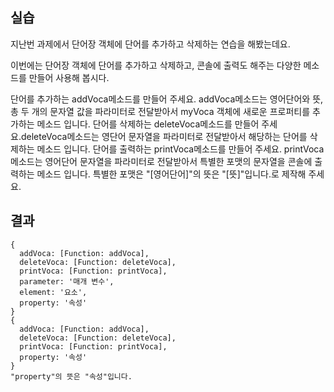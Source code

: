 ## 실습

지난번 과제에서 단어장 객체에 단어를 추가하고 삭제하는 연습을 해봤는데요.

이번에는 단어장 객체에 단어를 추가하고 삭제하고, 콘솔에 출력도 해주는 다양한 메소드를 만들어 사용해 봅시다.

단어를 추가하는 addVoca메소드를 만들어 주세요. addVoca메소드는 영어단어와 뜻, 총 두 개의 문자열 값을 파라미터로 전달받아서 myVoca 객체에 새로운 프로퍼티를 추가하는 메소드 입니다.
단어를 삭제하는 deleteVoca메소드를 만들어 주세요.deleteVoca메소드는 영단어 문자열을 파라미터로 전달받아서 해당하는 단어를 삭제하는 메소드 입니다.
단어를 출력하는 printVoca메소드를 만들어 주세요. printVoca메소드는 영어단어 문자열을 파라미터로 전달받아서 특별한 포맷의 문자열을 콘솔에 출력하는 메소드 입니다. 특별한 포맷은 "[영어단어]"의 뜻은 "[뜻]"입니다.로 제작해 주세요.


## 결과


```
{
  addVoca: [Function: addVoca],
  deleteVoca: [Function: deleteVoca],
  printVoca: [Function: printVoca],
  parameter: '매개 변수',
  element: '요소',
  property: '속성'
}
{
  addVoca: [Function: addVoca],
  deleteVoca: [Function: deleteVoca],
  printVoca: [Function: printVoca],
  property: '속성'
}
"property"의 뜻은 "속성"입니다.
```